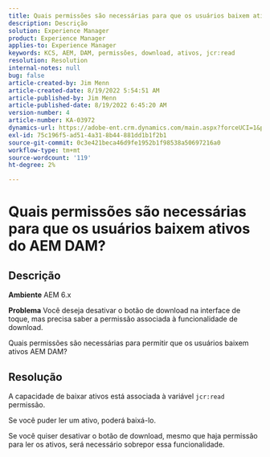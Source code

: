 ```yaml
---
title: Quais permissões são necessárias para que os usuários baixem ativos do AEM DAM?
description: Descrição
solution: Experience Manager
product: Experience Manager
applies-to: Experience Manager
keywords: KCS, AEM, DAM, permissões, download, ativos, jcr:read
resolution: Resolution
internal-notes: null
bug: false
article-created-by: Jim Menn
article-created-date: 8/19/2022 5:54:51 AM
article-published-by: Jim Menn
article-published-date: 8/19/2022 6:45:20 AM
version-number: 4
article-number: KA-03972
dynamics-url: https://adobe-ent.crm.dynamics.com/main.aspx?forceUCI=1&pagetype=entityrecord&etn=knowledgearticle&id=94ac366f-831f-ed11-b83e-0022480866ad
exl-id: 75c196f5-ad51-4a31-8b44-881dd1b1f2b1
source-git-commit: 0c3e421beca46d9fe1952b1f98538a50697216a0
workflow-type: tm+mt
source-wordcount: '119'
ht-degree: 2%

---
```


# Quais permissões são necessárias para que os usuários baixem ativos do AEM DAM?

## Descrição


<b>Ambiente</b>
AEM 6.x

<b>Problema</b>
Você deseja desativar o botão de download na interface de toque, mas precisa saber a permissão associada à funcionalidade de download.

Quais permissões são necessárias para permitir que os usuários baixem ativos AEM DAM?


## Resolução


A capacidade de baixar ativos está associada à variável `jcr:read` permissão.

Se você puder ler um ativo, poderá baixá-lo.

Se você quiser desativar o botão de download, mesmo que haja permissão para ler os ativos, será necessário sobrepor essa funcionalidade.
